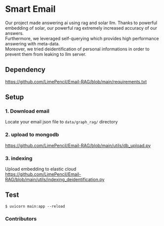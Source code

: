# Smart Email
Our project made answering ai using rag and solar llm. Thanks to powerful embedding of solar, our powerful rag extremely increased accuracy of our answers.  
Furthermore, we leveraged self-querying which provides high performance answering with meta-data.  
Moreover, we tried deidentification of personal informations in order to prevent them from leaking to llm server.

## Dependency
https://github.com/LimePencil/Email-RAG/blob/main/requirements.txt

## Setup
### 1. Download email
Locate your email json file to ```data/graph_rag/``` directory
### 2. upload to mongodb
https://github.com/LimePencil/Email-RAG/blob/main/utils/db_upload.py
### 3. indexing
Upload embedding to elastic cloud  
https://github.com/LimePencil/Email-RAG/blob/main/utils/indexing_deidentification.py

## Test
```shell
$ uvicorn main:app --reload
```

### Contributors
